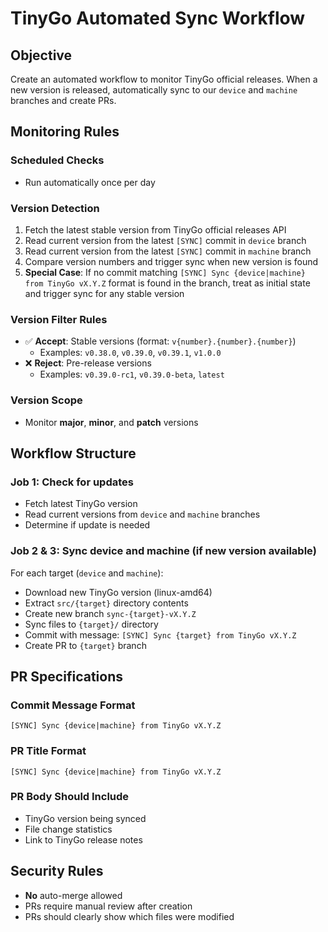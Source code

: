 # TinyGo Automated Sync Workflow

## Objective

Create an automated workflow to monitor TinyGo official releases. When a new version is released, automatically sync to our `device` and `machine` branches and create PRs.

## Monitoring Rules

### Scheduled Checks

- Run automatically once per day

### Version Detection

1. Fetch the latest stable version from TinyGo official releases API
2. Read current version from the latest `[SYNC]` commit in `device` branch
3. Read current version from the latest `[SYNC]` commit in `machine` branch
4. Compare version numbers and trigger sync when new version is found
5. **Special Case**: If no commit matching `[SYNC] Sync {device|machine} from TinyGo vX.Y.Z` format is found in the branch, treat as initial state and trigger sync for any stable version

### Version Filter Rules

- ✅ **Accept**: Stable versions (format: `v{number}.{number}.{number}`)
  - Examples: `v0.38.0`, `v0.39.0`, `v0.39.1`, `v1.0.0`
- ❌ **Reject**: Pre-release versions
  - Examples: `v0.39.0-rc1`, `v0.39.0-beta`, `latest`

### Version Scope

- Monitor **major**, **minor**, and **patch** versions

## Workflow Structure

### Job 1: Check for updates

- Fetch latest TinyGo version
- Read current versions from `device` and `machine` branches
- Determine if update is needed

### Job 2 & 3: Sync device and machine (if new version available)

For each target (`device` and `machine`):

- Download new TinyGo version (linux-amd64)
- Extract `src/{target}` directory contents
- Create new branch `sync-{target}-vX.Y.Z`
- Sync files to `{target}/` directory
- Commit with message: `[SYNC] Sync {target} from TinyGo vX.Y.Z`
- Create PR to `{target}` branch

## PR Specifications

### Commit Message Format

```
[SYNC] Sync {device|machine} from TinyGo vX.Y.Z
```

### PR Title Format

```
[SYNC] Sync {device|machine} from TinyGo vX.Y.Z
```

### PR Body Should Include

- TinyGo version being synced
- File change statistics
- Link to TinyGo release notes

## Security Rules

- **No** auto-merge allowed
- PRs require manual review after creation
- PRs should clearly show which files were modified
